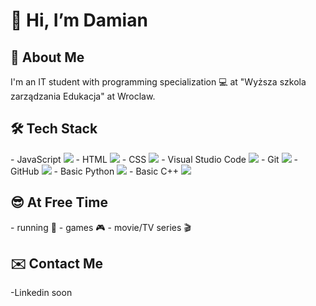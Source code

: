 <h1>👋  Hi, I’m Damian</h1>

<h2>👨 About Me </h2>
I'm an IT student with programming specialization 💻 at "Wyższa szkola zarządzania Edukacja" at Wroclaw. 

<h2>🛠  Tech Stack</h2>
- JavaScript <img src="https://img.icons8.com/color/48/000000/javascript.png"/>
- HTML <img src="https://img.icons8.com/color/48/000000/html-5.png"/>
- CSS <img src="https://img.icons8.com/color/48/000000/css3.png"/>
- Visual Studio Code <img src="https://img.icons8.com/color/48/000000/visual-studio-code-2019.png"/>
- Git <img src="https://img.icons8.com/color/48/000000/git.png"/>
- GitHub <img src="https://img.icons8.com/material-outlined/48/000000/github.png"/>
- Basic Python <img src="https://img.icons8.com/color/50/000000/python--v1.png"/>
- Basic C++ <img src="https://img.icons8.com/color/48/000000/c-plus-plus-logo.png"/>

<h2>😎 At Free Time</h2>
- running 🏃 
- games 🎮
- movie/TV series 🎬

<h2>✉️ Contact Me </h2>
-Linkedin soon

